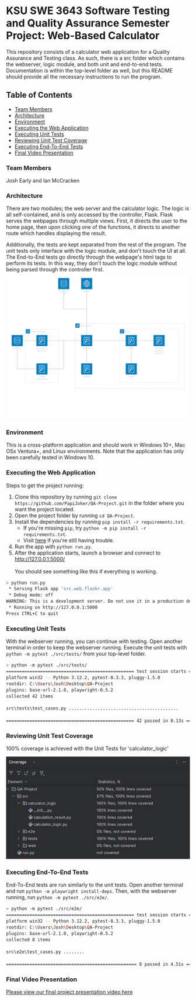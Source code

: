 # KSU SWE 3643 Software Testing and Quality Assurance Semester Project: Web-Based Calculator
This repository consists of a calculator web application for a Quality Assurance and Testing class.
As such, there is a src folder which contains the webserver, logic module, and both unit and end-to-end tests.
Documentation is within the top-level folder as well, but this README should provide all the necessary instructions to run the program.

## Table of Contents

- [Team Members](#team-members)
- [Architecture](#architecture)
- [Environment](#environment)
- [Executing the Web Application](#executing-the-web-application)
- [Executing Unit Tests](#executing-unit-tests)
- [Reviewing Unit Test Coverage](#reviewing-unit-test-coverage)
- [Executing End-To-End Tests](#executing-end-to-end-tests)
- [Final Video Presentation](#final-video-presentation)

### Team Members
Josh Early and Ian McCracken

### Architecture
There are two modules; the web server and the calculator logic.
The logic is all self-contained, and is only accessed by the controller, Flask.
Flask serves the webpages through multiple views.
First, it directs the user to the home page, then upon clicking one of the functions, it directs to another route which handles displaying the result.

Additionally, the tests are kept separated from the rest of the program.
The unit tests only interface with the logic module, and don't touch the UI at all.
The End-to-End tests go directly through the webpage's html tags to perform its tests.
In this way, they don't touch the logic module without being parsed through the controller first.
![QA_Architecture_Diagram.svg](documentation/QA_Architecture_Diagram.svg)

### Environment
This is a cross-platform application and should work in Windows 10+, Mac OSx Ventura+, and Linux environments.
Note that the application has only been carefully tested in Windows 10.

### Executing the Web Application
Steps to get the project running:
1. Clone this repository by running `git clone https://github.com/PapiJoker/QA-Project.git` in the folder where you want the project located.
2. Open the project folder by running `cd QA-Project`.
3. Install the dependencies by running `pip install -r requirements.txt`.
   - If you're missing `pip`, try `python -m pip install -r requirements.txt`.
   - Visit [here](https://packaging.python.org/en/latest/tutorials/installing-packages/) if you're still having trouble.
4. Run the app with `python run.py`.
5. After the application starts, launch a browser and connect to http://127.0.0.1:5000/ <br/> <br/>
You should see something like this if everything is working.
```bash
> python run.py
 * Serving Flask app 'src.web.flaskr.app'
 * Debug mode: off
WARNING: This is a development server. Do not use it in a production deployment. Use a production WSGI server instead.
 * Running on http://127.0.0.1:5000
Press CTRL+C to quit
```
### Executing Unit Tests
With the webserver running, you can continue with testing.
Open another terminal in order to keep the webserver running.
Execute the unit tests with `python -m pytest ./src/tests/` from your top-level folder.

```bash
> python -m pytest ./src/tests/
================================================= test session starts =================================================
platform win32 -- Python 3.12.2, pytest-8.3.3, pluggy-1.5.0
rootdir: C:\Users\Josh\Desktop\QA-Project
plugins: base-url-2.1.0, playwright-0.5.2
collected 42 items

src\tests\test_cases.py ..........................................                                               [100%]

================================================= 42 passed in 0.13s ==================================================
```

### Reviewing Unit Test Coverage
100% coverage is achieved with the Unit Tests for 'calculator_logic'

![Coverage](documentation/coverage-QA.jpg)

### Executing End-To-End Tests
End-To-End tests are run similarly to the unit tests.
Open another terminal and run `python -m playwright install-deps`.
Then, with the webserver running, run `python -m pytest ./src/e2e/`.

```bash
> python -m pytest ./src/e2e/
================================================= test session starts =================================================
platform win32 -- Python 3.12.2, pytest-8.3.3, pluggy-1.5.0
rootdir: C:\Users\Josh\Desktop\QA-Project
plugins: base-url-2.1.0, playwright-0.5.2
collected 8 items

src\e2e\test_cases.py ........                                                                                   [100%]

================================================== 8 passed in 4.51s ==================================================
```

### Final Video Presentation
[Please view our final project presentation video here](https://youtu.be/kCGE9aWoZB8)
